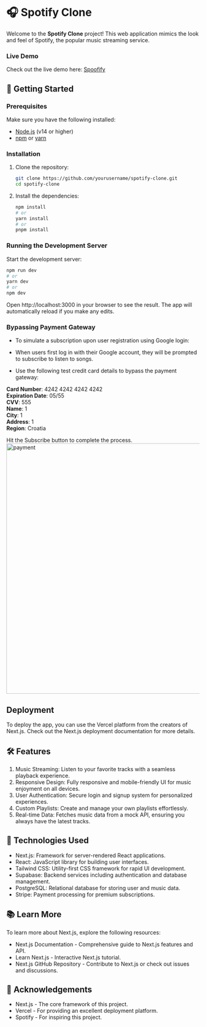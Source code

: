 # 🎧 Spotify Clone

Welcome to the **Spotify Clone** project! This web application mimics the look and feel of Spotify, the popular music streaming service.

### Live Demo
Check out the live demo here: [Spoofify](https://spoofify-dusky.vercel.app/)

## 🚀 Getting Started

### Prerequisites
Make sure you have the following installed:
- [Node.js](https://nodejs.org/) (v14 or higher)
- [npm](https://www.npmjs.com/) or [yarn](https://yarnpkg.com/)

### Installation

1. Clone the repository:
    ```bash
    git clone https://github.com/yourusername/spotify-clone.git
    cd spotify-clone
    ```

2. Install the dependencies:
    ```bash
    npm install
    # or
    yarn install
    # or
    pnpm install
    ```

### Running the Development Server

Start the development server:
```bash
npm run dev
# or
yarn dev
# or
npm dev
```

Open http://localhost:3000 in your browser to see the result. The app will automatically reload if you make any edits.

### Bypassing Payment Gateway
* To simulate a subscription upon user registration using Google login:

* When users first log in with their Google account, they will be prompted to subscribe to listen to songs.

* Use the following test credit card details to bypass the payment gateway:

**Card Number**: 4242 4242 4242 4242  
**Expiration Date**: 05/55  
**CVV**: 555  
**Name**: 1  
**City**: 1  
**Address**: 1  
**Region**: Croatia  

Hit the Subscribe button to complete the process.
<img width="653" alt="payment" src="https://github.com/user-attachments/assets/cbb021b9-63ee-4c30-9773-d23bbe9839b7">



## Deployment
To deploy the app, you can use the Vercel platform from the creators of Next.js. Check out the Next.js deployment documentation for more details.

## 🛠 Features
1. Music Streaming: Listen to your favorite tracks with a seamless playback experience.
2. Responsive Design: Fully responsive and mobile-friendly UI for music enjoyment on all devices.
3. User Authentication: Secure login and signup system for personalized experiences.
4. Custom Playlists: Create and manage your own playlists effortlessly.
5. Real-time Data: Fetches music data from a mock API, ensuring you always have the latest tracks.
## 🧩 Technologies Used
- Next.js: Framework for server-rendered React applications.
- React: JavaScript library for building user interfaces.
- Tailwind CSS: Utility-first CSS framework for rapid UI development.
- Supabase: Backend services including authentication and database management.
- PostgreSQL: Relational database for storing user and music data.
- Stripe: Payment processing for premium subscriptions.
## 📚 Learn More
To learn more about Next.js, explore the following resources:

- Next.js Documentation - Comprehensive guide to Next.js features and API.
- Learn Next.js - Interactive Next.js tutorial.
- Next.js GitHub Repository - Contribute to Next.js or check out issues and discussions.
## 🌟 Acknowledgements
- Next.js - The core framework of this project.
- Vercel - For providing an excellent deployment platform.
- Spotify - For inspiring this project.


